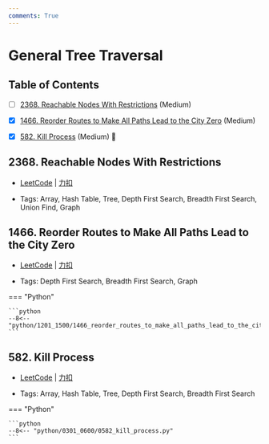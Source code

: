 ```yaml
---
comments: True
---
```


# General Tree Traversal

## Table of Contents

- [ ] [2368. Reachable Nodes With Restrictions](#2368-reachable-nodes-with-restrictions) (Medium)
- [x] [1466. Reorder Routes to Make All Paths Lead to the City Zero](#1466-reorder-routes-to-make-all-paths-lead-to-the-city-zero) (Medium)
- [x] [582. Kill Process](#582-kill-process) (Medium) 👑


## 2368. Reachable Nodes With Restrictions

-    [LeetCode](https://leetcode.com/problems/reachable-nodes-with-restrictions/) | [力扣](https://leetcode.cn/problems/reachable-nodes-with-restrictions/)

-   Tags: Array, Hash Table, Tree, Depth First Search, Breadth First Search, Union Find, Graph



## 1466. Reorder Routes to Make All Paths Lead to the City Zero

-    [LeetCode](https://leetcode.com/problems/reorder-routes-to-make-all-paths-lead-to-the-city-zero/) | [力扣](https://leetcode.cn/problems/reorder-routes-to-make-all-paths-lead-to-the-city-zero/)

-   Tags: Depth First Search, Breadth First Search, Graph

=== "Python"

    ```python
    --8<-- "python/1201_1500/1466_reorder_routes_to_make_all_paths_lead_to_the_city_zero.py"
    ```



## 582. Kill Process

-    [LeetCode](https://leetcode.com/problems/kill-process/) | [力扣](https://leetcode.cn/problems/kill-process/)

-   Tags: Array, Hash Table, Tree, Depth First Search, Breadth First Search

=== "Python"

    ```python
    --8<-- "python/0301_0600/0582_kill_process.py"
    ```



